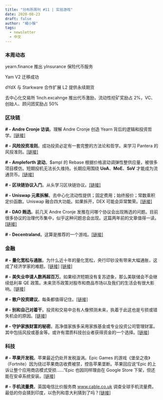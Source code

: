 ```yaml
---
title: "分布所周刊 #11 | 实验游戏"
date: 2020-08-23
draft: false
author: "楊小猴"
tags:
  - newsletter
  - 中文
---
```






### 本周动态

yearn.finance 推出 yInsurance 保险代币服务

Yam V2 迁移成功

dYdX 与 Starkware 合作扩展 L2 提供永续期货

去中心化交易所 1inch.excahnge 推出代币激励，流动性挖矿奖励占 2%，VC、创始人、顾问团奖励占 50%



### 区块链

**_# -_** **Andre Cronje 访谈**。理解 Andre Cronje 创造 Yearn 背后的逻辑和投资哲学。[[链接]](https://mp.weixin.qq.com/s/Yw_sFQSt3-JfNBp9DLOA_w)



**_# -_** **风险投资准则**。成功投资必定有一套完整的方法论和哲学。来学习 Pantera 的风投准则。[[链接]](https://www.chainnews.com/articles/217918716259.htm?from=groupmessage)



**_# -_** **Ampleforth 波动**。$ampl 的 Rebase 根据价格波动调弹性整供应量，被很多项目模仿。短期投机无法长久维持。长期应用围绕 **UoA**、**MoE**、**SoV** 才能成为流通货币。[[链接]](https://medium.com/collab-currency/the-rise-and-fall-and-rise-and-fall-of-ampleforth-part-i-cda716dea663)



**_# -_** **区块链协议入门**。从头学习区块链协议。[[链接]](https://decentralizedthoughts.github.io/2020-05-14-streamlet/)



**_# -_** **Uniswap 元素拆解**。去中心化流动性提供；固定费用；始终报价；常数乘积定价函数。Uniswap 融合四大功能。如果拆开，DEX 可能会异常繁荣。[[链接]](https://mp.weixin.qq.com/s/cyPEKZ0oIR_gOONELgPqIQ)



**_# -_** **DAO 贿选**。前几天 Andre Cronje 发推在问哪个协议会出现贿选的问题。目前很多协议的治理代币集中，似乎这种问题总会出现。这篇两年前的文章值得一读。[[链接]](https://hackingdistributed.com/2018/07/02/on-chain-vote-buying/?s=09)



**_# -_** **Decentraland**。这算是推荐的一个游戏。[[链接]](https://www.coindesk.com/crypto/decentraland)





### 金融

**_# -_** **量化宽松与通胀**。为什么近十年的量化宽松，央行印钞没有带来大幅通胀，这成了经济学家的难题。[[链接]](https://www.lynalden.com/quantitative-easing-mmt-inflation/) [[链接]](https://www.cato.org/blog/return-inflation-mongers)



**_# -_** **美失业申请人数再超百万**。如果经济短期没有复苏迹象，那么美联储会不会继续低利率 QE 政策。未来货币政策对股市和商品市场以及我们的生活会有很大影响。[[链接]](https://www.cnbc.com/2020/08/20/the-rise-in-jobless-claims-may-be-a-warning-to-congress-that-the-economy-needs-stimulus.html)



**_# -_** **散户投资建议**。每条都值得记住。[[链接]](https://www.morningstar.in/posts/39305/6-smart-tips-for-micro-cap-investors-2.aspx)



**_# -_** **别和自己对着干**。投资和交易中总有人像预测未来，执着于此这也是亏损或错失机会的原因。[[链接]](https://stray-reflections.com/article/141/Try_Not_to_Try)



**_# -_** **守护家族财富的秘密**。高净值家族多采用家族基金或专业投资公司管理财富。其中包括风投或基金等。或许有潜质科技创业者获得资金的一个选择。[[链接]](https://hackernoon.com/family-offices-the-secret-instrument-to-keeping-your-wealth-sc5z3u7e)



### 科技

**_# -_** **苹果开发税**。苹果最近仍处开发税漩涡。Epic Games 的游戏《堡垒之夜》（Fortnite）因为绕过苹果商店收费被禁，控告苹果垄断。苹果回应说“Epic 的上诉让整个应用商店模式受损……”Epic 也因同样理由在 Google Store 下架，但还能在安卓系统安装。[[链接]](https://www.theverge.com/2020/8/21/21377660/apple-fortnite-epic-antitrust-lawsuit-in-app-purchases-special-deal)



**_# -_** **手机流量费**。英国电信比价服务商 www.cable.co.uk 调查全球手机流量费。最低的你会猜到印度，以色列和意大利猜到了吗？[[链接]](https://www.cable.co.uk/mobiles/worldwide-data-pricing/)

